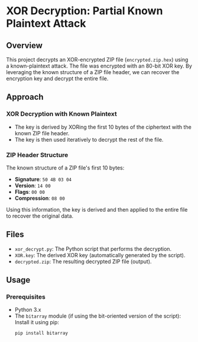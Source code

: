 # XOR Decryption: Partial Known Plaintext Attack

## Overview
This project decrypts an XOR-encrypted ZIP file (`encrypted.zip.hex`) using a known-plaintext attack. The file was encrypted with an 80-bit XOR key. By leveraging the known structure of a ZIP file header, we can recover the encryption key and decrypt the entire file.

## Approach
### XOR Decryption with Known Plaintext
- The key is derived by XORing the first 10 bytes of the ciphertext with the known ZIP file header.
- The key is then used iteratively to decrypt the rest of the file.

### ZIP Header Structure
The known structure of a ZIP file's first 10 bytes:
- **Signature**: `50 4B 03 04`
- **Version**: `14 00`
- **Flags**: `00 00`
- **Compression**: `08 00`

Using this information, the key is derived and then applied to the entire file to recover the original data.

## Files
- `xor_decrypt.py`: The Python script that performs the decryption.
- `XOR.key`: The derived XOR key (automatically generated by the script).
- `decrypted.zip`: The resulting decrypted ZIP file (output).

## Usage
### Prerequisites
- Python 3.x
- The `bitarray` module (if using the bit-oriented version of the script): Install it using pip:
  ```bash
  pip install bitarray
